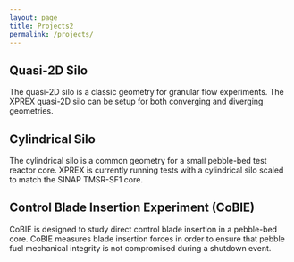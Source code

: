 ```yaml
---
layout: page
title: Projects2
permalink: /projects/
---
```


## Quasi-2D Silo
The quasi-2D silo is a classic geometry for granular flow experiments. The XPREX quasi-2D silo can be setup for both converging and diverging geometries. 

## Cylindrical Silo
The cylindrical silo is a common geometry for a small pebble-bed test reactor core. XPREX is currently running tests with a cylindrical silo scaled to match the SINAP TMSR-SF1 core.

## Control Blade Insertion Experiment (CoBIE)
CoBIE is designed to study direct control blade insertion in a pebble-bed core. CoBIE measures blade insertion forces in order to ensure that pebble fuel mechanical integrity is not compromised during a shutdown event.
